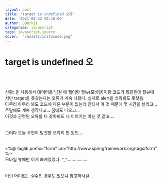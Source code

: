 ```yaml
---
layout: post
title: "target is undefined 오류"
date: '2021-02-22 09:30:00'
author: BBarkji
categories: javascript
tags: javascript,jquery
cover:  "/assets/instacode.png"
---
```




# target is undefined 오
<br/>
<br/>
<br/>
상황: <form:form>을 사용해서 데이터를 넘길 때 웹이랑 웹뷰(모바일)이랑 코드가 똑같은데 웹뷰에서만 target을 못찾는다는 오류가 계속 나왔다. 실제로 alert을 띄워봐도 못찾음. 
<br/>
아무리 아무리 봐도 코드에 다른 부분이 없는데 안되서 이 것 때문에 몇 시간을 날리고... 주말에도 계속 생각나고... 꿈에도 나오고...
<br/>
이것과 관련된 오류를 다 찾아봐도 내 이야기는 아닌 것 같고....
<br/>
<br/>
<br/>
그러다 오늘 우연히 발견한 오류의 찐 원인....
<br/>
<br/>
<br/>
<%@ taglib prefix="form" uri="http://www.springframework.org/tags/form" %>
<br/>
모바일 뷰에만 이게 빠져있었다. ^_^.................
<br/>
<br/>
<br/>
이런 어이없는 실수인 경우도 있으니 참고하시길... 
<br/>
<br/>
<br/>
